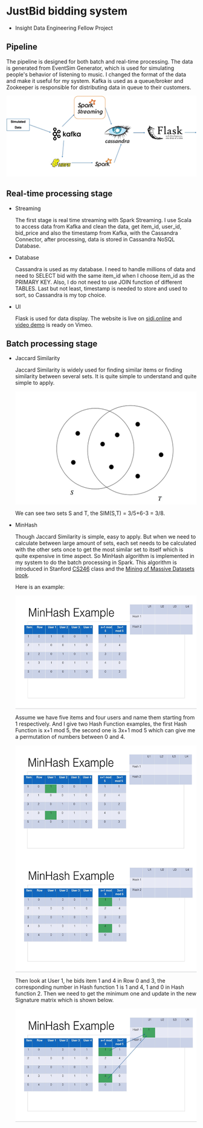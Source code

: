 # JustBid bidding system
* Insight Data Engineering Fellow Project


## Pipeline

The pipeline is designed for both batch and real-time processing. The data is generated from EventSim Generator, which is used for simulating people's behavior of listening to music. I changed the format of the data and make it useful for my system. Kafka is used as a queue/broker and Zookeeper is responsible for distributing data in queue to their customers.

![alt tag](pics/pipeline.png)

## Real-time processing stage
* Streaming

  The first stage is real time streaming with Spark Streaming. I use Scala to access data from Kafka and clean the data, get item_id, user_id, bid_price and also the timestamp from Kafka, with the Cassandra Connector, after processing, data is stored in Cassandra NoSQL Database.
* Database

  Cassandra is used as my database. I need to handle millions of data and need to SELECT bid with the same item_id when I choose item_id as the PRIMARY KEY. Also, I do not need to use JOIN function of different TABLES. Last but not least, timestamp is needed to store and used to sort, so Cassandra is my top choice.
* UI

  Flask is used for data display. The website is live on [sidi.online](http://sidi.online) and [video demo](https://vimeo.com/173849615) is ready on Vimeo.
  
## Batch processing stage
  * Jaccard Similarity 
  
    Jaccard Similarity is widely used for finding similar items or finding similarity between several sets. It is quite simple to understand and quite simple to apply.

    <img src="pics/jaccard.png" height="300" align="middle" />
    
    We can see two sets S and T, the SIM(S,T) = 3/5+6-3 = 3/8.
  
  * MinHash
  
    Though Jaccard Similarity is simple, easy to apply. But when we need to calculate between large amount of sets, each set needs to be calculated with the other sets once to get the most similar set to itself which is quite expensive in time aspect. So MinHash algorithm is implemented in my system to do the batch processing in Spark. This algorithm is introduced in Stanford [CS246](http://web.stanford.edu/class/cs246/) class and the [Mining of Massive Datasets book](http://infolab.stanford.edu/~ullman/mmds/book.pdf).

    Here is an example:
    
    <img src="pics/minhash1.png" height="300" align="middle" />
    
    Assume we have five items and four users and name them starting from 1 respectively. And I give two Hash Function examples, the first Hash Function is x+1 mod 5, the second one is 3x+1 mod 5 which can give me a permutation of numbers between 0 and 4.
    
    <img src="pics/minhash2.png" height="300" align="middle" />
    <img src="pics/minhash3.png" height="300" align="middle" />
    
    Then look at User 1, he bids item 1 and 4 in Row 0 and 3, the corresponding number in Hash function 1 is 1 and 4, 1 and 0 in Hash function 2. Then we need to get the minimum one and update in the new Signature matrix which is shown below.
    
    <img src="pics/minhash4.png" height="300" align="middle" />
    
    
    
    

